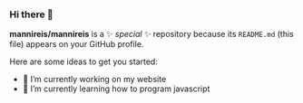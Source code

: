 ### Hi there 👋

**mannireis/mannireis** is a ✨ _special_ ✨ repository because its `README.md` (this file) appears on your GitHub profile.

Here are some ideas to get you started:

- 🔭 I’m currently working on my website
- 🌱 I’m currently learning how to program javascript
<!--
- 👯 I’m looking to collaborate on ...
- 🤔 I’m looking for help with ...
- 📫 How to reach me: ...

-->
